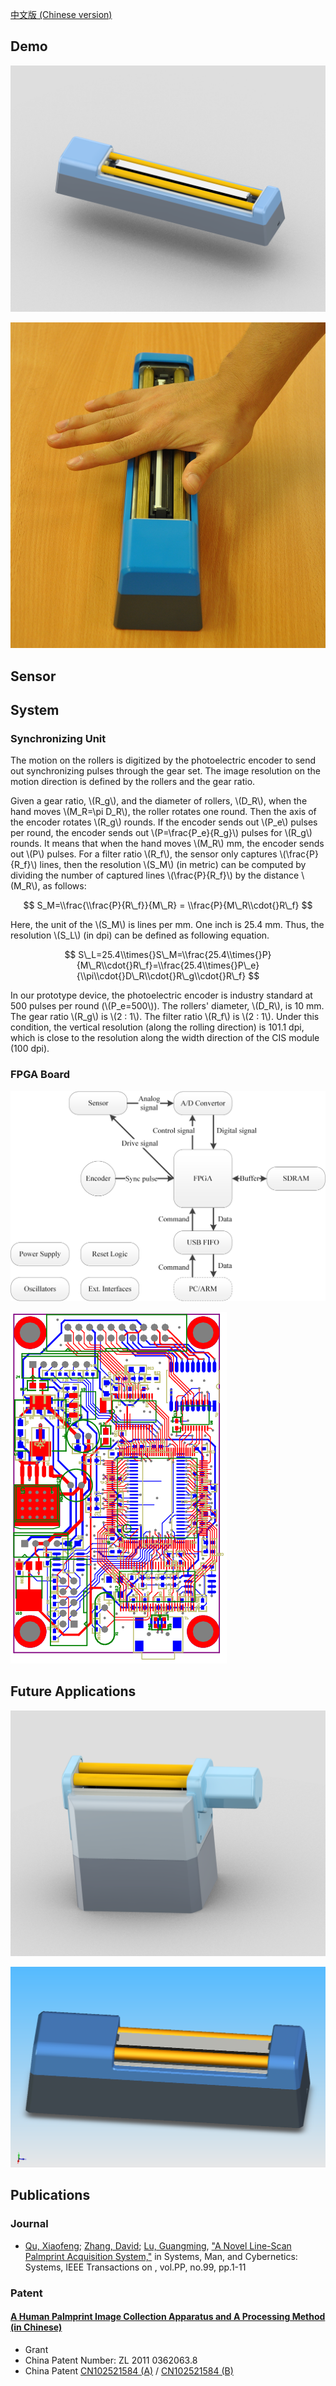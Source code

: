 [中文版 (Chinese version)](/cn/)


Demo
-------



![Line Scan Palmprint Device Model](/img/line-scan-palmprint-device-model.png)

![Line Scan Palmprint Device Demo](/img/line-palmprint-demo.png)



Sensor
------



System
------

### Synchronizing Unit

The motion on the rollers is digitized by the photoelectric encoder to send out synchronizing pulses through the gear set. The image resolution on the motion direction is defined by the rollers and the gear ratio.

Given a gear ratio, \\(R\_g\\), and the diameter of rollers, \\(D\_R\\), when the hand moves \\(M\_R=\\pi D\_R\\), the roller rotates one round. Then the axis of the encoder rotates \\(R\_g\\) rounds. If the encoder sends out \\(P\_e\\) pulses per round, the encoder sends out \\(P=\\frac{P\_e}{R\_g}\\) pulses for \\(R\_g\\) rounds. It means that when the hand moves \\(M\_R\\) mm, the encoder sends out \\(P\\) pulses. For a filter ratio \\(R\_f\\), the sensor only captures \\(\\frac{P}{R\_f}\\) lines, then the resolution \\(S\_M\\) (in metric) can be computed by dividing the number of captured lines \\(\frac{P}{R\_f}\\) by the distance \\(M\_R\\), as follows:

$$
S_M=\\frac{\\frac{P}{R\_f}}{M\_R} = \\frac{P}{M\_R\\cdot{}R\_f}
$$

Here, the unit of the \\(S\_M\\) is lines per mm. One inch is 25.4 mm. Thus, the resolution \\(S\_L\\) (in dpi) can be defined as following equation.

$$
S\_L=25.4\\times{}S\_M=\\frac{25.4\\times{}P}{M\_R\\cdot{}R\_f}=\\frac{25.4\\times{}P\_e}{\\pi\\cdot{}D\_R\\cdot{}R\_g\\cdot{}R\_f}
$$

In our prototype device, the photoelectric encoder is industry standard at 500 pulses per round (\\(P\_e=500\\)). The rollers' diameter, \\(D\_R\\), is 10 mm. The gear ratio \\(R\_g\\) is \\(2 : 1\\). The filter ratio \\(R\_f\\) is \\(2 : 1\\). Under this condition, the vertical resolution (along the rolling direction) is 101.1 dpi, which is close to the resolution along the width direction of the CIS module (100 dpi).

### FPGA Board

![FPGA Board Block Diagram](/img/fpga-board-block-diagram.png)

![FPGA Board PCB Layout](/img/fpga-board-pcb-layout.png)



Future Applications
------------

![Reflective Line Scan Palmprint Device](/img/reflective-line-scan-palmprint-device.png)

![Smaller Line Scan Palmprint Device](/img/smaller-line-scan-palmprint-device.png)


Publications
------------

### Journal

+ [Qu, Xiaofeng][csxfqu]; [Zhang, David][csdzhang]; [Lu, Guangming][csgmlu], ["A Novel Line-Scan Palmprint Acquisition System,"][TSMC-LPS] in Systems, Man, and Cybernetics: Systems, IEEE Transactions on , vol.PP, no.99, pp.1-11

### Patent

#### <a href="http://www.google.com/patents/CN102521584B?cl=en" target="_blank">A Human Palmprint Image Collection Apparatus and A Processing Method (in Chinese)</a>

+ Grant
+ China Patent Number: ZL 2011 0362063.8
+ China Patent [CN102521584 (A)](http://www.google.com/patents/CN102521584A?cl=en) / [CN102521584 (B)](http://www.google.com/patents/CN102521584B?cl=en)


[TSMC-LPS]: http://ieeexplore.ieee.org/stamp/stamp.jsp?tp=&arnumber=7390297&isnumber=6376248
[csxfqu]: http://www.quxiaofeng.me/about
[csdzhang]: http://www4.comp.polyu.edu.hk/~csdzhang/
[csgmlu]: http://www.hitsz.edu.cn/body/shizi/detailen.php?strID=396